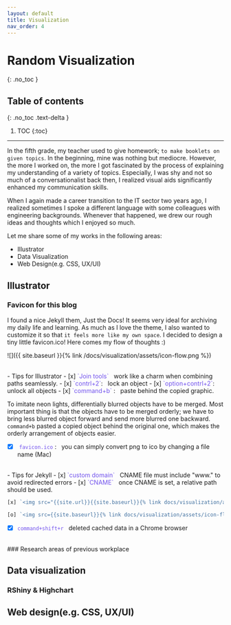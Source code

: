 ```yaml
---
layout: default
title: Visualization
nav_order: 4
---
```


# Random Visualization
{: .no_toc }

## Table of contents
{: .no_toc .text-delta }

1. TOC
{:toc}

---

In the fifth grade, my teacher used to give homework; `to make booklets on given topics`. In the beginning, mine was nothing but mediocre. However, the more I worked on, the more I got fascinated by the process of explaining my understanding of a variety of topics. Especially, I was shy and not so much of a conversationalist back then, I realized visual aids significantly enhanced my communication skills.

When I again made a career transition to the IT sector two years ago, I realized sometimes I spoke a different language with some colleagues with engineering backgrounds. Whenever that happened, we drew our rough ideas and thoughts which I enjoyed so much. 

Let me share some of my works in the following areas: 

- Illustrator
- Data Visualization
- Web Design(e.g. CSS, UX/UI)

## Illustrator
### Favicon for this blog
I found a nice Jekyll them, Just the Docs! It seems very ideal for archiving my daily life and learning. As much as I love the theme, I also wanted to customize it so that `it feels more like my own space`. I decided to design a tiny little favicon.ico! Here comes my flow of thoughts :) 

![]({{ site.baseurl }}{% link /docs/visualization/assets/icon-flow.png %})

<br>
- Tips for Illustrator 
- [x] <span style="color:#7253ed">`Join tools`</span> &nbsp; work like a charm when combining paths seamlessly.
- [x] <span style="color:#7253ed"> `contrl+2`</span>: &nbsp; lock an object 
- [x] <span style="color:#7253ed"> `option+contrl+2`</span>: &nbsp; unlock all objects 
- [x] <span style="color:#7253ed"> `command+b` </span>: &nbsp; paste behind the copied graphic. 

<span stype="font-size:small">To imitate neon lights, differentially blurred objects have to be merged. Most important thing is that the objects have to be merged orderly; we have to bring less blurred object forward and send more blurred one backward. `command+b` pasted a copied object behind the original one, which makes the orderly arrangement of objects easier.</span> 

- [x] <span style="color:#7253ed"> `favicon.ico` </span>: &nbsp; you can simply convert png to ico by changing a file name (Mac)

<br>
- Tips for Jekyll 
- [x] <span style="color:#7253ed">`custom domain`</span> &nbsp; CNAME file must include "www." to avoid redirected errors 
- [x] <span style="color:#7253ed">`CNAME`</span> &nbsp; once CNAME is set, a relative path should be used. 

```javascript
[x] `<img src="{{site.url}}{{site.baseurl}}{% link docs/visualization/assets/icon-flow.png %}">`

[o] `<img src={{site.baseurl}}{% link docs/visualization/assets/icon-flow.png %}>`
```

- [x] <span style="color:#7253ed">`command+shift+r`</span> &nbsp; deleted cached data in a Chrome browser
 
<br>
### Research areas of previous workplace


## Data visualization
### RShiny & Highchart

## Web design(e.g. CSS, UX/UI)
